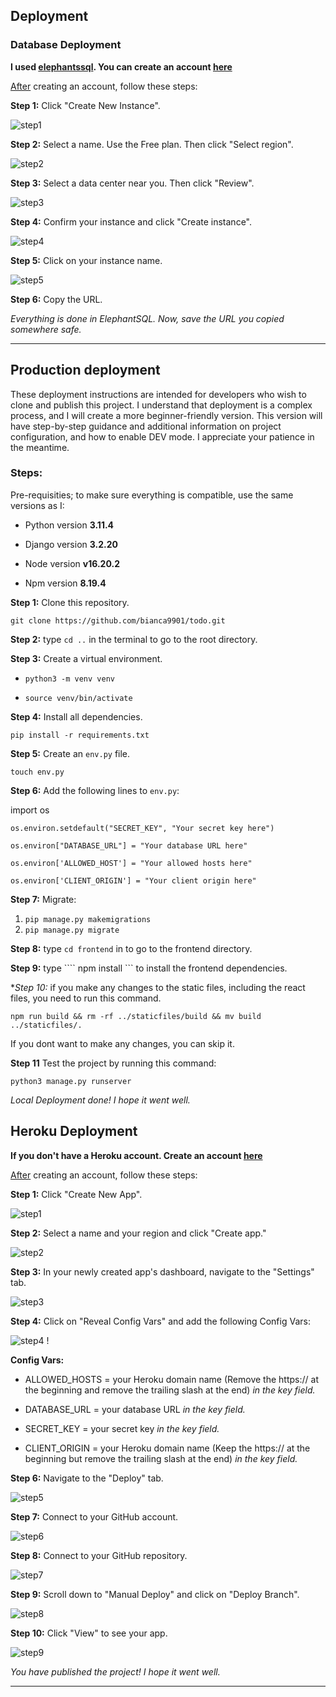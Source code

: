 ## Deployment

### Database Deployment

**I used [elephantssql](https://www.elephantsql.com/). You can create an account [here](https://customer.elephantsql.com/signup)**

<u>After</u>  creating an account, follow these steps:

**Step 1:** Click "Create New Instance".

![step1](documentation/deployment/step1.png)

**Step 2:** Select a name. Use the Free plan. Then click "Select region".

![step2](documentation/deployment/step2.png)

**Step 3:** Select a data center near you. Then click "Review".

![step3](documentation/deployment/step3.png)

**Step 4:** Confirm your instance and click "Create instance".

![step4](documentation/deployment/step4.png)

**Step 5:** Click on your instance name.

![step5](documentation/deployment/step5.png)

**Step 6:** Copy the URL.

*Everything is done in ElephantSQL. Now, save the URL you copied somewhere safe.*

---

## Production deployment

These deployment instructions are intended for developers who wish to clone and publish this project. I understand that deployment is a complex process, and I will create a more beginner-friendly version. This version will have step-by-step guidance and additional information on project configuration, and how to enable DEV mode.
I appreciate your patience in the meantime.

### Steps:

Pre-requisities; to make sure everything is compatible, use the same versions as I:

* Python version **3.11.4**

* Django version **3.2.20**

* Node version **v16.20.2**

* Npm version **8.19.4**

**Step 1:** Clone this repository.

```git clone https://github.com/bianca9901/todo.git```

**Step 2:** type ```cd ..``` in the terminal to go to the root directory.

**Step 3:** Create a virtual environment.

* ```python3 -m venv venv```

* ```source venv/bin/activate```

**Step 4:** Install all dependencies.

```pip install -r requirements.txt```

**Step 5:** Create an ```env.py``` file.

```touch env.py```

**Step 6:** Add the following lines to ```env.py```:


import os

```os.environ.setdefault("SECRET_KEY", "Your secret key here")```

```os.environ["DATABASE_URL"] = "Your database URL here"```

``` os.environ['ALLOWED_HOST'] = "Your allowed hosts here" ```

``` os.environ['CLIENT_ORIGIN'] = "Your client origin here" ```


**Step 7:** Migrate:
1. ```pip manage.py makemigrations```
2. ```pip manage.py migrate```


**Step 8:** type ``` cd frontend ``` in to go to the frontend directory.


**Step 9:** type ```` npm install ``` to install the frontend dependencies.


**Step 10:* if you make any changes to the static files, including the react files, you need to run this command. 

``` npm run build && rm -rf ../staticfiles/build && mv build ../staticfiles/. ```

If you dont want to make any changes, you can skip it.


**Step 11** Test the project by running this command:

``` python3 manage.py runserver ```

*Local Deployment done! I hope it went well.*


## Heroku Deployment
**If you don't have a Heroku account. Create an account [here](https://signup.heroku.com/)**

<u>After</u>  creating an account, follow these steps:

**Step 1:** Click "Create New App".

![step1](documentation/deployment/heroku-step1.png)

**Step 2:** Select a name and your region and click "Create app."

![step2](documentation/deployment/heroku-step-2.png)

**Step 3:** In your newly created app's dashboard, navigate to the "Settings" tab.

![step3](documentation/deployment/heroku-step-3.png)

**Step 4:** Click on "Reveal Config Vars" and add the following Config Vars:

![step4](documentation/deployment/heroku-step-4.png)
!

**Config Vars:** 

* ALLOWED_HOSTS = your Heroku domain name (Remove the https:// at the beginning
and remove the trailing slash at the end) *in the key field.*

* DATABASE_URL = your database URL *in the key field.*

* SECRET_KEY = your secret key *in the key field.*

* CLIENT_ORIGIN = your Heroku domain name (Keep the https:// at the beginning but remove the trailing slash at the end) *in the key field.*


**Step 6:** Navigate to the "Deploy" tab.

![step5](documentation/deployment/heroku-step-5.png)


**Step 7:** Connect to your GitHub account.

![step6](documentation/deployment/heroku-step-6.png)


**Step 8:** Connect to your GitHub repository.

![step7](documentation/deployment/heroku-step-7.png)


**Step 9:** Scroll down to "Manual Deploy" and click on "Deploy Branch".

![step8](documentation/deployment/heroku-step-8.png)


**Step 10:** Click "View" to see your app.

![step9](documentation/deployment/heroku-step-9.png)


*You have published the project! I hope it went well.*

---
